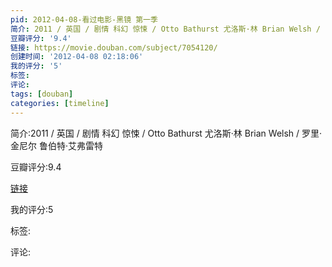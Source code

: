 ```yaml
---
pid: 2012-04-08-看过电影-黑镜 第一季
简介: 2011 / 英国 / 剧情 科幻 惊悚 / Otto Bathurst 尤洛斯·林 Brian Welsh / 罗里·金尼尔 鲁伯特·艾弗雷特
豆瓣评分: '9.4'
链接: https://movie.douban.com/subject/7054120/
创建时间: '2012-04-08 02:18:06'
我的评分: '5'
标签:
评论:
tags: [douban]
categories: [timeline]
---
```

简介:2011 / 英国 / 剧情 科幻 惊悚 / Otto Bathurst 尤洛斯·林 Brian Welsh / 罗里·金尼尔 鲁伯特·艾弗雷特

豆瓣评分:9.4

[链接](https://movie.douban.com/subject/7054120/)

我的评分:5

标签:

评论:

